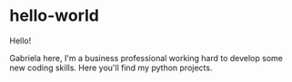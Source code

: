 # hello-world
Hello!

Gabriela here, I'm a business professional working hard to develop some new coding skills. 
Here you'll find my python projects.  


